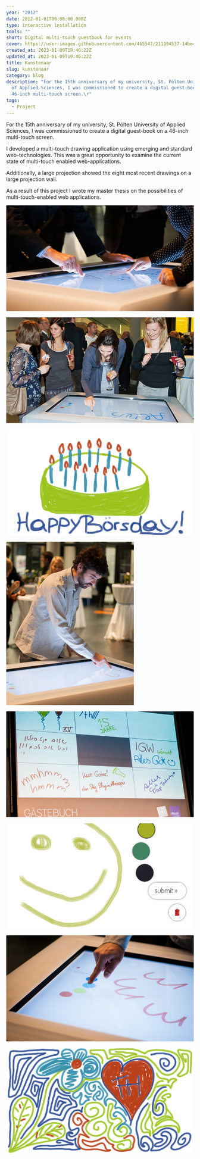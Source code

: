 ```yaml
---
year: "2012"
date: 2012-01-01T00:00:00.000Z
type: interactive installation
tools: ""
short: Digital multi-touch guestbook for events
cover: https://user-images.githubusercontent.com/465547/211394537-14be4e49-1aec-4a1e-8692-a271a7fccc64.jpg
created_at: 2023-01-09T19:46:22Z
updated_at: 2023-01-09T19:46:22Z
title: Kunstenaar
slug: kunstenaar
category: blog
description: "For the 15th anniversary of my university, St. Pölten University
  of Applied Sciences, I was commissioned to create a digital guest-book on a
  46-inch multi-touch screen.\r"
tags:
  - Project
---
```



For the 15th anniversary of my university, St. Pölten University of Applied Sciences, I was commissioned to create a digital guest-book on a 46-inch multi-touch screen.

I developed a multi-touch drawing application using emerging and standard web-technologies. This was a great opportunity to examine the current state of multi-touch enabled web-applications.

Additionally, a large projection showed the eight most recent drawings on a large projection wall.

As a result of this project I wrote my master thesis on the possibilities of multi-touch-enabled web applications.

![kunstenaar_01](/src/content/kunstenaar/211394513-b96da4d7-ac95-48ed-affa-8878f3208a60.jpg)

![kunstenaar_02](/src/content/kunstenaar/211394522-4613d0db-7d44-438e-bc46-137a497811e2.jpg)

![kunstenaar_03](/src/content/kunstenaar/211394524-1dc63225-b133-4803-b028-dbcfb247ccdb.jpg)

![kunstenaar_04](/src/content/kunstenaar/211394530-32a62ff9-9e29-4086-aea9-966e6f6cc30b.jpg)

![kunstenaar_05](/src/content/kunstenaar/211394531-1fdd21fb-1385-4e02-94fb-3b9e75aea077.jpg)

![kunstenaar_06](/src/content/kunstenaar/211394533-84b4ce98-2fc0-4cf7-9036-67bf2500deaf.jpg)

![kunstenaar_07](/src/content/kunstenaar/211394537-14be4e49-1aec-4a1e-8692-a271a7fccc64.jpg)

![kunstenaar_08](/src/content/kunstenaar/211394541-0963974c-83e6-47da-ae3b-c299eac63f1c.jpg)

